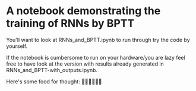 # A notebook demonstrating the training of RNNs by BPTT

You'll want to look at RNNs_and_BPTT.ipynb to run through try the code by yourself. 

If the notebook is cumbersome to run on your hardware/you are lazy feel free to have look at the version with results already generated in RNNs_and_BPTT-with_outputs.ipynb.

Here's some food for thought: :banana::banana::banana::banana::banana::banana:
